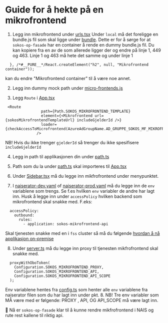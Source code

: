 # Guide for å hekte på en mikrofrontend

1. Legg inn mikrofrontend under [urls.tsx](src/urls.tsx)
   Under `local` må det foreligge en bundle.js fil som skal ligge under [bundle](mock/bundle).
   Dette er for å sørge for at `sokos-op-fasade` har en container å rende en dummy bundle.js fil.
   Du kan kopiere fra en av de som allerede ligger der og endre på linje 1, 449 og 463. Linje 1 og 463 må hete det samme og under linje 1

```
  }, /*#__PURE__*/React.createElement("h2", null, "Mikrofrontend container"));
```

kan du endre "Mikrofrontend container" til å være noe annet.

2. Legg inn dummy mock path under [micro-frontends.js](mock/micro-frontends.js)

3. Legg `Route` i [App.tsx](../src/App.tsx)

```
 <Route
                path={Path.SOKOS_MIKROFRONTEND_TEMPLATE}
                element={<Mikrofrontend url={sokosMikrofrontendTemplateUrl} includeGjelderId />}
                loader={checkAccessToMicrofrontend(AzureAdGroupName.AD_GRUPPE_SOKOS_MF_MIKROFRONTEND_READ)}
              />
```

NB! Hvis du ikke trenger `gjelderId` så trenger du ikke spesifisere `includeGjelderId`

4. Legg in path til applikasjonen din under [path.ts](src/models/path.ts)

5. Path som du la under [path.ts](src/models/path.tsx) skal importeres til [App.tsx](src/App.tsx)

6. Under [Sidebar.tsx](src/components/sidebar/SideBar.tsx) må du legge inn mikfrofrontend under menypunktet.

7. I [naiserator-dev.yaml](../.nais/naiserator-dev.yaml) of [naiserator-prod.yaml](../.nais/naiserator-prod.yaml) må du legge inn de `env` variablene som trengs. Se f.es hvilken `env` variabler de andre har lagt inn. Husk å legge inn under `accessPolicy` hvilken backend som mikrofrontend skal snakke med. F.eks:

```
  accessPolicy:
    outbound:
      rules:
        - application: sokos-mikrofrontend-api
```

Skal tjenesten snakke med en i `fss` cluster så må du følgende [hvordan å nå applikasjon on-premise](https://docs.nais.io/clusters/migrating-to-gcp/#how-do-i-reach-an-application-found-on-premises-from-my-application-in-gcp)

8. Under [server.ts](../server/src/server.ts) må du legge inn proxy til tjenesten mikfrofrontend skal snakke med.

```
  proxyWithOboToken(
    Configuration.SOKOS_MIKROFRONTEND_PROXY,
    Configuration.SOKOS_MIKROFRONTEND_API,
    Configuration.SOKOS_MIKROFRONTEND_API_SCOPE
  );
```

Env variablene hentes fra [config.ts](server/src/config.ts) som henter alle `env` variablene fra naiserator filen som du har lagt inn under pkt. 8.
NB! Tre env variabler som MÅ være med er følgende: PROXY , API, OG API_SCOPE må være lagt inn.

🎉 Nå er `sokos-op-fasade` klar til å kunne rendre mikfrofrontend i NAIS og rute rest kallene til riktig api.
